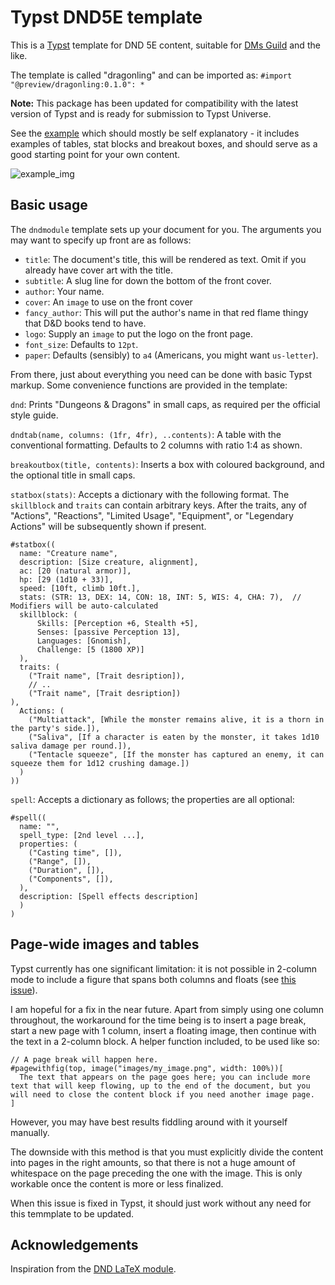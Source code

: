 # Typst DND5E template

This is a [Typst](https://typst.app) template for DND 5E content, suitable for [DMs Guild](https://www.dmsguild.com) and the like.

The template is called "dragonling" and can be imported as: `#import "@preview/dragonling:0.1.0": *`

**Note:** This package has been updated for compatibility with the latest version of Typst and is ready for submission to Typst Universe.

See the [example](https://github.com/coljac/typst-dnd5e) which should mostly be self explanatory - it includes examples of tables, stat blocks and breakout boxes, and should serve as a good starting point for your own content. 

![example_img](https://github.com/coljac/typst-dnd5e/assets/191407/76bbb6fc-70fb-4766-b40c-37b1a090422b)

## Basic usage

The `dndmodule` template sets up your document for you. The arguments you may want to specify up front are as follows:

- `title`: The document's title, this will be rendered as text. Omit if you already have cover art with the title.
- `subtitle`: A slug line for down the bottom of the front cover.
- `author`: Your name.
- `cover`: An `image` to use on the front cover 
- `fancy_author`: This will put the author's name in that red flame thingy that D&D books tend to have.
- `logo`: Supply an `image` to put the logo on the front page.
- `font_size`: Defaults to `12pt`.
- `paper`: Defaults (sensibly) to `a4` (Americans, you might want `us-letter`).

From there, just about everything you need can be done with basic Typst markup. Some convenience functions are provided in the template:

`dnd`: Prints "Dungeons & Dragons" in small caps, as required per the official style guide.

`dndtab(name, columns: (1fr, 4fr), ..contents)`: A table with the conventional formatting. Defaults to 2 columns with ratio 1:4 as shown.

`breakoutbox(title, contents)`: Inserts a box with coloured background, and the optional title in small caps.

`statbox(stats)`: Accepts a dictionary with the following format. The `skillblock` and `traits` can contain arbitrary keys. After the traits, any of "Actions", "Reactions", "Limited Usage", "Equipment", or "Legendary Actions" will be subsequently shown if present.

```
#statbox((
  name: "Creature name",
  description: [Size creature, alignment],
  ac: [20 (natural armor)],
  hp: [29 (1d10 + 33)],
  speed: [10ft, climb 10ft.],
  stats: (STR: 13, DEX: 14, CON: 18, INT: 5, WIS: 4, CHA: 7),  // Modifiers will be auto-calculated
  skillblock: (
      Skills: [Perception +6, Stealth +5],
      Senses: [passive Perception 13],
      Languages: [Gnomish],
      Challenge: [5 (1800 XP)]
  ),
  traits: (
    ("Trait name", [Trait desription]), 
    // ..
    ("Trait name", [Trait desription])
),
  Actions: (
    ("Multiattack", [While the monster remains alive, it is a thorn in the party's side.]), 
    ("Saliva", [If a character is eaten by the monster, it takes 1d10 saliva damage per round.]), 
    ("Tentacle squeeze", [If the monster has captured an enemy, it can squeeze them for 1d12 crushing damage.])
  )
))
```

`spell`: Accepts a dictionary as follows; the properties are all optional:

```
#spell((
  name: "",
  spell_type: [2nd level ...],
  properties: (
    ("Casting time", []), 
    ("Range", []), 
    ("Duration", []), 
    ("Components", []), 
  ),
  description: [Spell effects description]
  )
)
```

## Page-wide images and tables

Typst currently has one significant limitation: it is not possible in 2-column mode to include a figure that spans both columns and floats (see [this issue](https://github.com/typst/typst/issues/553)). 

I am hopeful for a fix in the near future. Apart from simply using one column throughout, the workaround for the time being is to insert a page break, start a new page with 1 column, insert a floating image, then continue with the text in a 2-column block. A helper function included, to be used like so:

```
// A page break will happen here.
#pagewithfig(top, image("images/my_image.png", width: 100%))[
  The text that appears on the page goes here; you can include more text that will keep flowing, up to the end of the document, but you will need to close the content block if you need another image page.
]
```

However, you may have best results fiddling around with it yourself manually. 

The downside with this method is that you must explicitly divide the content into pages in the right amounts, so that there is not a huge amount of whitespace on the page preceding the one with the image. This is only workable once the content is more or less finalized. 

When this issue is fixed in Typst, it should just work without any need for this temmplate to be updated.

## Acknowledgements

Inspiration from the [DND LaTeX module](https://github.com/rpgtex/DND-5e-LaTeX-Template).
